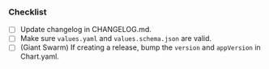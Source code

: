 ### Checklist

- [ ] Update changelog in CHANGELOG.md.
- [ ] Make sure `values.yaml` and `values.schema.json` are valid.
- [ ] (Giant Swarm) If creating a release, bump the `version` and `appVersion` in Chart.yaml.
